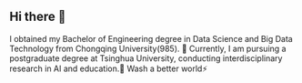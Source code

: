 ## Hi there 👋




I obtained my Bachelor of Engineering degree in Data Science and Big Data Technology from Chongqing University(985). 🔭
Currently, I am pursuing a postgraduate degree at Tsinghua University, conducting interdisciplinary research in AI and education.💬
Wash a better world⚡ 

<!--
**Zecoon/Zecoon** is a ✨ _special_ ✨ repository because its `README.md` (this file) appears on your GitHub profile.

Here are some ideas to get you started:

- 🔭 I’m currently working on ...
- 🌱 I’m currently learning ...
- 👯 I’m looking to collaborate on ...
- 🤔 I’m looking for help with ...
- 💬 Ask me about ...
- 📫 How to reach me: ...
- 😄 Pronouns: ...
- ⚡ Fun fact: ...
-->
